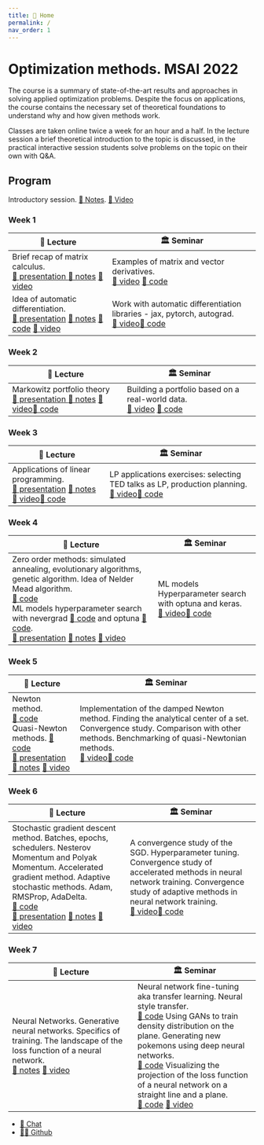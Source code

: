 ```yaml
---
title: 🏡 Home
permalink: /
nav_order: 1
---
```


# Optimization methods. MSAI 2022

The course is a summary of state-of-the-art results and approaches in solving applied optimization problems. Despite the focus on applications, the course contains the necessary set of theoretical foundations to understand why and how given methods work.

Classes are taken online twice a week for an hour and a half. In the lecture session a brief theoretical introduction to the topic is discussed, in the practical interactive session students solve problems on the topic on their own with Q&A.

## Program

Introductory session. [📝 Notes](/notes/intro_info.pdf). [📼 Video](https://youtu.be/Q7e4brrZgww)

### Week 1

<table>
<thead>
  <tr>
    <th>🦄 Lecture</th>
    <th>🏛 Seminar</th>
  </tr>
</thead>
<tbody>
  <tr>
    <td>Brief recap of matrix calculus. <br> <a href="/presentations/1_1.pdf" class="btn">📄 presentation </a> <a href="/notes/1_1.pdf" class="btn">📝 notes</a> <a href="https://youtu.be/Ia0UfweJk5o" class="btn">📼 video</a></td>
    <td>Examples of matrix and vector derivatives. <br> <a href="https://youtu.be/akVc3ydJBtU" class="btn">📼 video</a> <a href="https://colab.research.google.com/github/MerkulovDaniil/msai22/blob/main/notebooks/1_1.ipynb" class="btn">🐍 code</a> </td>
  </tr>
  <tr>
    <td>Idea of automatic differentiation. <br> <a href="/presentations/1_2.pdf" class="btn">📄 presentation</a> <a href="/notes/1_2.pdf" class="btn">📝 notes</a>  <a href="https://colab.research.google.com/github/MerkulovDaniil/msai22/blob/main/notebooks/1_2_Autograd.ipynb"  class="btn">🐍 code</a> <a href="https://youtu.be/xKRWNgEPYNo" class="btn">📼 video</a></td>
    <td>Work with automatic differentiation libraries - jax, pytorch, autograd. <br> <a href="https://youtu.be/akVc3ydJBtU?t=4253" class="btn">📼 video</a><a href="https://colab.research.google.com/github/MerkulovDaniil/msai22/blob/main/notebooks/1_2.ipynb"  class="btn">🐍 code</a></td>
  </tr>
</tbody>
</table>

### Week 2

<table>
<thead>
  <tr>
    <th>🦄 Lecture</th>
    <th>🏛 Seminar</th>
  </tr>
</thead>
<tbody>
  <tr>
    <td>Markowitz portfolio theory <br> <a href="/presentations/2_1.pdf" class="btn">📄 presentation </a> <a href="/notes/2_1.pdf" class="btn">📝 notes</a> <a href="https://youtu.be/SV-NimfpmQw" class="btn">📼 video</a><a href="https://colab.research.google.com/github/MerkulovDaniil/msai22/blob/main/notebooks/2_1_Markowitz_portfolio.ipynb" class="btn">🐍 code</a> </td>
    <td>Building a portfolio based on a real-world data. <br> <a href="https://youtu.be/Fqfw0ADRbpk" class="btn">📼 video</a> <a href="https://colab.research.google.com/github/MerkulovDaniil/msai22/blob/main/notebooks/2_1.ipynb" class="btn">🐍 code</a> </td>
  </tr>
</tbody>
</table>

### Week 3

<table>
<thead>
  <tr>
    <th>🦄 Lecture</th>
    <th>🏛 Seminar</th>
  </tr>
</thead>
<tbody>
  <tr>
    <td>Applications of linear programming. <br> <a href="/presentations/3_1.pdf" class="btn">📄 presentation</a> <a href="/notes/3_1.pdf" class="btn">📝 notes</a> <a href="https://youtu.be/X14e-bFCsac" class="btn">📼 video</a><a href="https://colab.research.google.com/github/MerkulovDaniil/msai22/blob/main/notebooks/3_1_LP.ipynb" class="btn">🐍 code</a> </td>
    <td>LP applications exercises: selecting TED talks as LP, production planning. <br> <a href="https://youtu.be/jsJrTo0qYnA" class="btn">📼 video</a><a href="https://colab.research.google.com/github/MerkulovDaniil/msai22/blob/main/notebooks/3_1.ipynb"  class="btn">🐍 code</a></td>
  </tr>
</tbody>
</table>

### Week 4

<table>
<thead>
  <tr>
    <th>🦄 Lecture</th>
    <th>🏛 Seminar</th>
  </tr>
</thead>
<tbody>
  <tr>
    <td>Zero order methods: simulated annealing, evolutionary algorithms, genetic algorithm. Idea of Nelder Mead algorithm. <br> <a href="https://colab.research.google.com/github/MerkulovDaniil/optim/blob/master/assets/Notebooks/Global_optimization_illustration.ipynb" class="btn">🐍 code</a> <br> ML models hyperparameter search with nevergrad <a href="https://colab.research.google.com/github/MerkulovDaniil/optim/blob/master/assets/Notebooks/Nevergrad.ipynb" class="btn">🐍 code</a> and optuna <a href="https://colab.research.google.com/github/MerkulovDaniil/optim/blob/master/assets/Notebooks/optuna_intro.ipynb" class="btn">🐍 code</a>.<br> <a href="/presentations/4.pdf" class="btn">📄 presentation</a> <a href="/notes/4.pdf" class="btn">📝 notes</a> <a href="https://youtu.be/7l2CCEeHnEQ" class="btn">📼 video</a></td>
    <td>ML models Hyperparameter search with optuna and keras. <br> <a href="https://youtu.be/jsJrTo0qYnA" class="btn">📼 video</a><a href="https://colab.research.google.com/github/MerkulovDaniil/optim/blob/master/assets/Notebooks/optuna_keras.ipynb" class="btn">🐍 code</a></td>
  </tr>
</tbody>
</table>

### Week 5

<table>
<thead>
  <tr>
    <th>🦄 Lecture</th>
    <th>🏛 Seminar</th>
  </tr>
</thead>
<tbody>
  <tr>
    <td>Newton method. <br> <a href="https://colab.research.google.com/github/MerkulovDaniil/optim/blob/master/assets/Notebooks/Newton.ipynb" class="btn">🐍 code</a> <br> Quasi-Newton methods. <a href="https://colab.research.google.com/github/MerkulovDaniil/optim/blob/master/assets/Notebooks/Quasi_Newton.ipynb" class="btn">🐍 code</a><br> <a href="/presentations/5.pdf" class="btn">📄 presentation</a> <a href="/notes/5.pdf" class="btn">📝 notes</a> <a href="https://youtu.be/uXy7EyQZLJA" class="btn">📼 video</a></td>
    <td>Implementation of the damped Newton method. Finding the analytical center of a set. Convergence study. Comparison with other methods. Benchmarking of quasi-Newtonian methods. <br> <a href="https://youtu.be/qQ1xhhH0GrU" class="btn">📼 video</a><a href="https://colab.research.google.com/github/MerkulovDaniil/optim/blob/master/assets/Notebooks/Newton_Quasi_Newton_exercises.ipynb" class="btn">🐍 code</a></td>
  </tr>
</tbody>
</table>


### Week 6

<table>
<thead>
  <tr>
    <th>🦄 Lecture</th>
    <th>🏛 Seminar</th>
  </tr>
</thead>
<tbody>
  <tr>
    <td>Stochastic gradient descent method. Batches, epochs, schedulers. Nesterov Momentum and Polyak Momentum. Accelerated gradient method. Adaptive stochastic methods. Adam, RMSProp, AdaDelta.<br> <a href="https://colab.research.google.com/github/MerkulovDaniil/optim/blob/master/assets/Notebooks/SGD_and_variations.ipynb" class="btn">🐍 code</a><br> <a href="/presentations/6.pdf" class="btn">📄 presentation</a> <a href="/notes/6.pdf" class="btn">📝 notes</a> <a href="https://youtu.be/zCbPs8K3U3g" class="btn">📼 video</a></td>
    <td>A convergence study of the SGD. Hyperparameter tuning. Convergence study of accelerated methods in neural network training.  Convergence study of adaptive methods in neural network training. <br> <a href="" class="btn">📼 video</a><a href="https://colab.research.google.com/github/MerkulovDaniil/optim/blob/master/assets/Notebooks/SGD_timeseries.ipynb" class="btn">🐍 code</a></td>
  </tr>
</tbody>
</table>

### Week 7

<table>
<thead>
  <tr>
    <th>🦄 Lecture</th>
    <th>🏛 Seminar</th>
  </tr>
</thead>
<tbody>
  <tr>
    <td>Neural Networks. Generative neural networks. Specifics of training. The landscape of the loss function of a neural network.<br> <a href="/notes/7.pdf" class="btn">📝 notes</a> <a href="" class="btn">📼 video</a></td>
    <td>Neural network fine-tuning aka transfer learning. Neural style transfer. <br> <a href="https://colab.research.google.com/github/MerkulovDaniil/optim/blob/master/assets/Notebooks/NN_applications.ipynb" class="btn">🐍 code</a> Using GANs to train density distribution on the plane. Generating new pokemons using deep neural networks. <br> <a href="https://colab.research.google.com/github/MerkulovDaniil/optim/blob/master/assets/Notebooks/GANs.ipynb" class="btn">🐍 code</a> Visualizing the projection of the loss function of a neural network on a straight line and a plane. <br> <a href="https://colab.research.google.com/github/MerkulovDaniil/optim/blob/master/assets/Notebooks/NN_loss_surface.ipynb" class="btn">🐍 code</a> <a href="" class="btn">📼 video</a> </td>
  </tr>
</tbody>
</table>

* [📧 Chat](https://t.me/+kokUwlZ9ClBlYWZi)
* [👨‍💻 Github](https://github.com/MerkulovDaniil/msai22)
